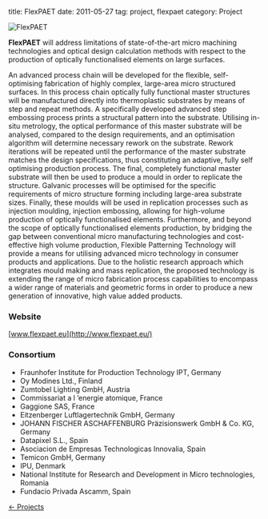 title: FlexPAET
date: 2011-05-27
tag: project, flexpaet
category: Project

<!--break-->
![FlexPAET](/4m-association/images/flexpaet-logo.png)

<strong>FlexPAET</strong> will address limitations of state-of-the-art micro machining technologies and optical design calculation methods with respect to the production of optically functionalised elements on large surfaces.

An advanced process chain will be developed for the flexible, self-optimising fabrication of highly complex, large-area micro structured surfaces. In this process chain optically fully functional master structures will be manufactured directly into thermoplastic substrates by means of step and repeat methods. A specifically developed advanced step embossing process prints a structural pattern into the substrate. Utilising in-situ metrology, the optical performance of this master substrate will be analysed, compared to the design requirements, and an optimisation algorithm will determine necessary rework on the substrate. Rework iterations will be repeated until the performance of the master substrate matches the design specifications, thus constituting an adaptive, fully self optimising production process. The final, completely functional master substrate will then be used to produce a mould in order to replicate the structure. Galvanic processes will be optimised for the specific requirements of micro structure forming including large-area substrate sizes. Finally, these moulds will be used in replication processes such as injection moulding, injection embossing, allowing for high-volume production of optically functionalised elements. Furthermore, and beyond the scope of optically functionalised elements production, by bridging the gap between conventional micro manufacturing technologies and cost-effective high volume production, Flexible Patterning Technology will provide a means for utilising advanced micro technology in consumer products and applications. Due to the holistic research approach which integrates mould making and mass replication, the proposed technology is extending the range of micro fabrication process capabilities to encompass a wider range of materials and geometric forms in order to produce a new generation of innovative, high value added products.

### Website


[www.flexpaet.eu](http://www.flexpaet.eu/)

### Consortium


* Fraunhofer Institute for Production Technology IPT, Germany
* Oy Modines Ltd., Finland
* Zumtobel Lighting GmbH, Austria
* Commissariat a l ’energie atomique, France
* Gaggione SAS, France
* Eitzenberger Luftlagertechnik GmbH, Germany
* JOHANN FISCHER ASCHAFFENBURG Präzisionswerk GmbH & Co. KG, Germany
* Datapixel S.L., Spain
* Asociacion de Empresas Technologicas Innovalia, Spain
* Temicon GmbH, Germany
* IPU, Denmark
* National Institute for Research and Development in Micro technologies, Romania
* Fundacio Privada Ascamm, Spain

[&larr; Projects](/4m-association/projects.html)